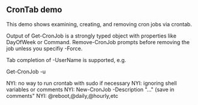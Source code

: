 ## CronTab demo

This demo shows examining, creating, and removing cron jobs via crontab.

Output of Get-CronJob is a strongly typed object with properties like DayOfWeek or Command.
Remove-CronJob prompts before removing the job unless you specifiy -Force.

Tab completion of -UserName is supported, e.g.

Get-CronJob -u <TAB>

NYI: no way to run crontab with sudo if necessary
NYI: ignoring shell variables or comments
NYI: New-CronJob -Description "..." (save in comments"
NYI: @reboot,@daily,@hourly,etc
